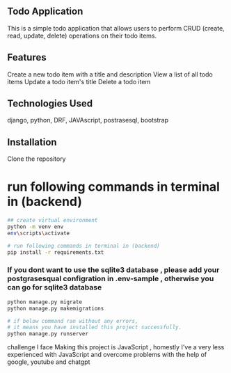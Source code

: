 ## Todo Application
This is a simple todo application that allows users to perform CRUD (create, read, update, delete) operations on their todo items.

## Features
Create a new todo item with a title and description
View a list of all todo items
Update a todo item's title
Delete a todo item

## Technologies Used
django, python, DRF, JAVAscript, postrasesql, bootstrap


## Installation
Clone the repository
# run following commands in terminal in (backend)


``` bash
## create virtual environment
python -m venv env
env\scripts\activate

# run following commands in terminal in (backend)
pip install -r requirements.txt
```

### If you dont want to use the sqlite3 database , please add your postgrasesqual configration in .env-sample , otherwise you can go for sqlite3 database
``` bash
python manage.py migrate
python manage.py makemigrations
```

``` bash
# if below command ran without any errors, 
# it means you have installed this project successfully.
python manage.py runserver
```

challenge I face Making this project is JavaScript , homestly I've a very less experienced with JavaScript and overcome problems with the help of google, youtube and chatgpt